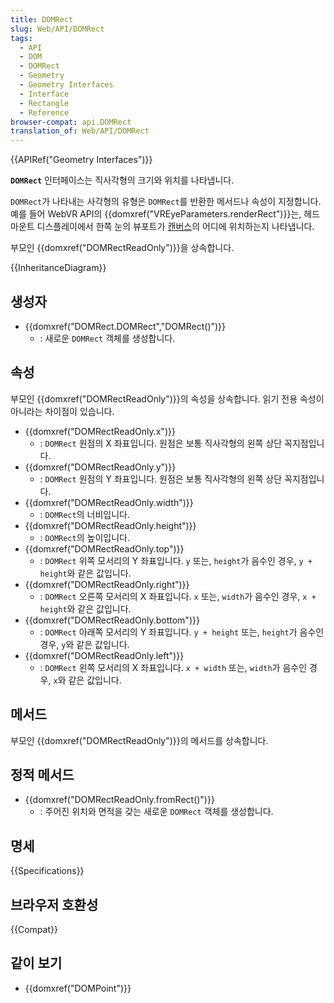 ```yaml
---
title: DOMRect
slug: Web/API/DOMRect
tags:
  - API
  - DOM
  - DOMRect
  - Geometry
  - Geometry Interfaces
  - Interface
  - Rectangle
  - Reference
browser-compat: api.DOMRect
translation_of: Web/API/DOMRect
---
```


{{APIRef("Geometry Interfaces")}}

**`DOMRect`** 인터페이스는 직사각형의 크기와 위치를 나타냅니다.

`DOMRect`가 나타내는 사각형의 유형은 `DOMRect`를 반환한 메서드나 속성이 지정합니다. 예를 들어 WebVR API의 {{domxref("VREyeParameters.renderRect")}}는, 헤드 마운트 디스플레이에서 한쪽 눈의 뷰포트가 [캔버스](/ko/docs/Web/API/HTMLCanvasElement)의 어디에 위치하는지 나타냅니다.

부모인 {{domxref("DOMRectReadOnly")}}을 상속합니다.

{{InheritanceDiagram}}

## 생성자

- {{domxref("DOMRect.DOMRect","DOMRect()")}}
  - : 새로운 `DOMRect` 객체를 생성합니다.

## 속성

부모인 {{domxref("DOMRectReadOnly")}}의 속성을 상속합니다. 읽기 전용 속성이 아니라는 차이점이 있습니다.

- {{domxref("DOMRectReadOnly.x")}}
  - : `DOMRect` 원점의 X 좌표입니다. 원점은 보통 직사각형의 왼쪽 상단 꼭지점입니다.
- {{domxref("DOMRectReadOnly.y")}}
  - : `DOMRect` 원점의 Y 좌표입니다. 원점은 보통 직사각형의 왼쪽 상단 꼭지점입니다.
- {{domxref("DOMRectReadOnly.width")}}
  - : `DOMRect`의 너비입니다.
- {{domxref("DOMRectReadOnly.height")}}
  - : `DOMRect`의 높이입니다.
- {{domxref("DOMRectReadOnly.top")}}
  - : `DOMRect` 위쪽 모서리의 Y 좌표입니다. `y` 또는, `height`가 음수인 경우, `y + height`와 같은 값입니다.
- {{domxref("DOMRectReadOnly.right")}}
  - : `DOMRect` 오른쪽 모서리의 X 좌표입니다. `x` 또는, `width`가 음수인 경우, `x + height`와 같은 값입니다.
- {{domxref("DOMRectReadOnly.bottom")}}
  - : `DOMRect` 아래쪽 모서리의 Y 좌표입니다. `y + height` 또는, `height`가 음수인 경우, `y`와 같은 값입니다.
- {{domxref("DOMRectReadOnly.left")}}
  - : `DOMRect` 왼쪽 모서리의 X 좌표입니다. `x + width` 또는, `width`가 음수인 경우, `x`와 같은 값입니다.

## 메서드

부모인 {{domxref("DOMRectReadOnly")}}의 메서드를 상속합니다.

## 정적 메서드

- {{domxref("DOMRectReadOnly.fromRect()")}}
  - : 주어진 위치와 면적을 갖는 새로운 `DOMRect` 객체를 생성합니다.

## 명세

{{Specifications}}

## 브라우저 호환성

{{Compat}}

## 같이 보기

- {{domxref("DOMPoint")}}

